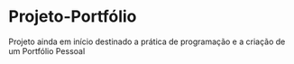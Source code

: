# Projeto-Portfólio
Projeto ainda em início destinado a prática de programação e a criação de um Portfólio Pessoal
